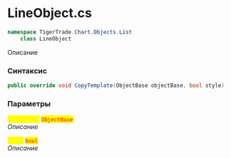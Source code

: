 
# LineObject.cs
```csharp
namespace TigerTrade.Chart.Objects.List  
    class LineObject
```

Описание

### Синтаксис
```csharp
public override void CopyTemplate(ObjectBase objectBase, bool style)
```

### Параметры  
<mark style="color:yellow;">**`objectBase`**</mark> <mark style="color:red;">`ObjectBase`</mark>  
 *Описание*  
  
<mark style="color:yellow;">**`style`**</mark> <mark style="color:red;">`bool`</mark>  
 *Описание*  
  

                    
                    